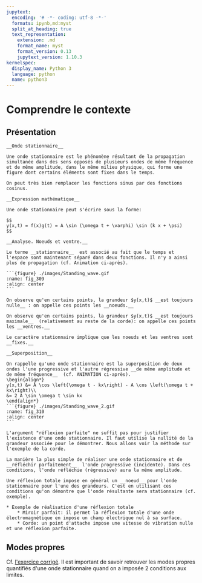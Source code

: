 ```yaml
---
jupytext:
  encoding: '# -*- coding: utf-8 -*-'
  formats: ipynb,md:myst
  split_at_heading: true
  text_representation:
    extension: .md
    format_name: myst
    format_version: 0.13
    jupytext_version: 1.10.3
kernelspec:
  display_name: Python 3
  language: python
  name: python3
---
```

# Comprendre le contexte

## Présentation

````{important} 
__Onde stationnaire__

Une onde stationnaire est le phénomène résultant de la propagation simultanée dans des sens opposés de plusieurs ondes de même fréquence et de même amplitude, dans le même milieu physique, qui forme une figure dont certains éléments sont fixes dans le temps.
````

````{margin}
On peut très bien remplacer les fonctions sinus par des fonctions cosinus.
````
````{important} 
__Expression mathématique__

Une onde stationnaire peut s'écrire sous la forme:

$$
y(x,t) = f(x)g(t) = A \sin (\omega t + \varphi) \sin (k x + \psi)
$$
````

````{important} 
__Analyse. Noeuds et ventre.__

Le terme __stationnaire__  est associé au fait que le temps et l'espace sont maintenant séparé dans deux fonctions. Il n'y a ainsi plus de propagation (cf. Animation ci-après).

```{figure} ./images/Standing_wave.gif
:name: fig_309
:align: center
```

On observe qu'en certains points, la grandeur $y(x,t)$ __est toujours nulle__ : on appelle ces points les __noeuds.__ 

On observe qu'en certains points, la grandeur $y(x,t)$ __est toujours maximale__  (relativement au reste de la corde): on appelle ces points les __ventres.__ 

Le caractère stationnaire implique que les noeuds et les ventres sont __fixes.__ 
````

````{important} 
__Superposition__

On rappelle qu'une onde stationnaire est la superposition de deux ondes l'une progressive et l'autre régressive __de même amplitude et de même fréquence__  (cf. ANIMATION ci-après).
\begin{align*}
y(x,t) &= A \cos \left(\omega t - kx\right) - A \cos \left(\omega t + kx\right)\\
&= 2 A \sin \omega t \sin kx
\end{align*}
```{figure} ./images/Standing_wave_2.gif
:name: fig_310
:align: center
```
````

````{margin}
L'argument "réflexion parfaite" ne suffit pas pour justifier l'existence d'une onde stationnaire. Il faut utilise la nullité de la grandeur associée pour le démontrer. Nous allons voir la méthode sur l'exemple de la corde.
````
````{topic} __Superposition et réflexion totale__
La manière la plus simple de réaliser une onde stationnaire et de __réfléchir parfaitement__  l'onde progressive (incidente). Dans ces conditions, l'onde réfléchie (régressive) aura la même amplitude.

Une réflexion totale impose en général un __noeud__ pour l'onde stationnaire pour l'une des grandeurs. C'est en utilisant ces conditions qu'on démontre que l'onde résultante sera stationnaire (cf. exemple).

* Exemple de réalisation d'une réflexion totale
    * Miroir parfait: il permet la réflexion totale d'une onde électromagnétique en impose un champ électrique nul à sa surface.
    * Corde: un point d'attache impose une vitesse de vibration nulle et une réflexion parfaite.

````

## Modes propres
Cf. [l'exercice corrigé](md_pr). Il est important de savoir retrouver les modes propres quantifiés d'une onde stationnaire quand on a imposée 2 conditions aux limites.